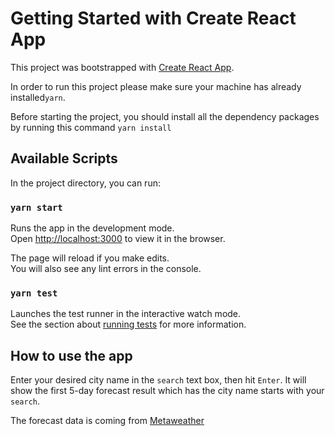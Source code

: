 # Getting Started with Create React App

This project was bootstrapped with [Create React App](https://github.com/facebook/create-react-app).

In order to run this project please make sure your machine has already installed`yarn`.

Before starting the project, you should install all the dependency packages by running this command
`yarn install`
## Available Scripts

In the project directory, you can run:

### `yarn start`

Runs the app in the development mode.\
Open [http://localhost:3000](http://localhost:3000) to view it in the browser.

The page will reload if you make edits.\
You will also see any lint errors in the console.

### `yarn test`

Launches the test runner in the interactive watch mode.\
See the section about [running tests](https://facebook.github.io/create-react-app/docs/running-tests) for more information.

## How to use the app

Enter your desired city name in the `search` text box, then hit `Enter`. It will show the first 5-day forecast result which has the city name starts with your `search`.

The forecast data is coming from [Metaweather](https://www.metaweather.com/api)